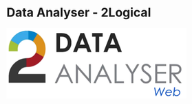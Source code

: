 # Data Analyser - 2Logical
<html>
  <body>
  <img height="165" width="418" src="https://github.com/Tr0v4s/2logical-android/raw/master/app/src/main/res/drawable/logo.png"/>
  </body>
</html>
